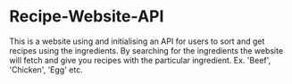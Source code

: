 # Recipe-Website-API
This is a website using and initialising an API for users to sort and get recipes using the ingredients. By searching for the ingredients the website will fetch and give you recipes with the particular ingredient. Ex. 'Beef', 'Chicken', 'Egg' etc.
